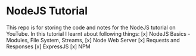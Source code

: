 # NodeJS Tutorial

This repo is for storing the code and notes for the NodeJS tutorial on YouTube.
In this tutorial I learnt about following things:
[x] NodeJS Basics - Modules, File System, Streams,
[x] Node Web Server
[x] Requests and Responses
[x] ExpressJS
[x] NPM
